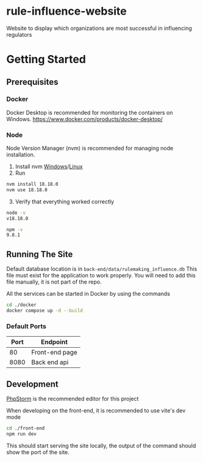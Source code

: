 # rule-influence-website
Website to display which organizations are most successful in influencing regulators

# Getting Started
## Prerequisites
### Docker
Docker Desktop is recommended for monitoring the containers on Windows.
https://www.docker.com/products/docker-desktop/

### Node
Node Version Manager (nvm) is recommended for managing node installation.

1. Install nvm [Windows](https://github.com/coreybutler/nvm-windows/releases)/[Linux](https://github.com/nvm-sh/nvm#installing-and-updating)
2. Run
```bash
nvm install 18.18.0
nvm use 18.18.0
```
3. Verify that everything worked correctly
```bash
node -v
v18.18.0
```
```bash
npm -v
9.8.1
```

## Running The Site
Default database location is in `back-end/data/rulemaking_influence.db`
This file must exist for the application to work properly. 
You will need to add this file manually, it is not part of the repo.

All the services can be started in Docker by using the commands
```bash
cd ./docker
docker compose up -d --build
```
### Default Ports
| Port | Endpoint       |
|------|----------------|
| 80   | Front-end page | 
| 8080 | Back end api   |

## Development
[PhpStorm](https://www.jetbrains.com/phpstorm/) is the recommended editor for this project

When developing on the front-end, it is recommended to use vite's dev mode
```bash
cd ./front-end
npm run dev
```
This should start serving the site locally, the output of the command should show the port of the site.




